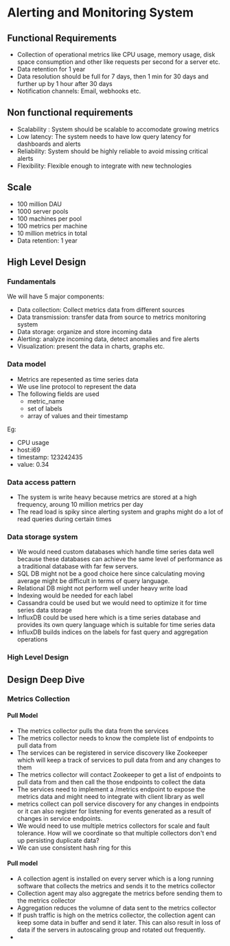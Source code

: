 # Alerting and Monitoring System

## Functional Requirements

- Collection of operational metrics like CPU usage, memory usage, disk space consumption and other like requests per second for a server etc.
- Data retention for 1 year
- Data resolution should be full for 7 days, then 1 min for 30 days and further up by 1 hour after 30 days
- Notification channels: Email, webhooks etc.

## Non functional requirements

- Scalability : System should be scalable to accomodate growing metrics
- Low latency: The system needs to have low query latency for dashboards and alerts
- Reliability: System should be highly reliable to avoid missing critical alerts
- Flexibility: Flexible enough to integrate with new technologies

## Scale

- 100 million DAU
- 1000 server pools
- 100 machines per pool
- 100 metrics per machine
- 10 million metrics in total
- Data retention: 1 year

## High Level Design

### Fundamentals

We will have 5 major components:

- Data collection: Collect metrics data from different sources
- Data transmission: transfer data from source to metrics monitoring system
- Data storage: organize and store incoming data
- Alerting: analyze incoming data, detect anomalies and fire alerts
- Visualization: present the data in charts, graphs etc.

### Data model

- Metrics are repesented as time series data
- We use line protocol to represent the data
- The following fields are used
    - metric_name
    - set of labels
    - array of values and their timestamp

Eg:
- CPU usage
- host:i69
- timestamp: 123242435
- value: 0.34

### Data access pattern

- The system is write heavy because metrics are stored at a high frequency, aroung 10 million metrics per day
- The read load is spiky since alerting system and graphs might do a lot of read queries during certain times

### Data storage system

- We would need custom databases which handle time series data well because these databases can achieve the same level of performance as a traditional database with far few  servers.
- SQL DB might not be a good choice here since calculating moving average might be difficult in terms of query language.
- Relational DB might not perform well under heavy write load
- Indexing would be needed for each label
- Cassandra could be used but we would need to optimize it for time series data storage
- InfluxDB could be used here which is a time series database and provides its own query language which is suitable for time series data
- InfluxDB builds indices on the labels for fast query and aggregation operations

### High Level Design

## Design Deep Dive

### Metrics Collection

#### Pull Model

- The metrics collector pulls the data from the services
- The metrics collector needs to know the complete list of endpoints to pull data from
- The services can be registered in service discovery like Zookeeper which will keep a track of services to pull data from and any changes to them
- The metrics collector will contact Zookeeper to get a list of endpoints to pull data from and then call the those endpoints to collect the data
- The services need to implement a /metrics endpoint to expose the metrics data and might need to integrate with client library as well
- metrics collect can poll service discovery for any changes in endpoints or it can also register for listening for events generated as a result of changes in service endpoints.
- We would need to use multiple metrics collectors for scale and fault tolerance. How will we coordinate so that multiple collectors don't end up persisting duplicate data?
- We can use consistent hash ring for this

#### Pull model

- A collection agent is installed on every server which is a long running software that collects the metrics and sends it to the metrics collector
- Collection agent may also aggregate the metrics before sending them to the metrics collector
- Aggregation reduces the volumne of data sent to the metrics collector
- If push traffic is high on the metrics collector, the collection agent can keep some data in buffer and send it later. This can also result in loss of data if the servers in autoscaling group and rotated out frequently.
- 


